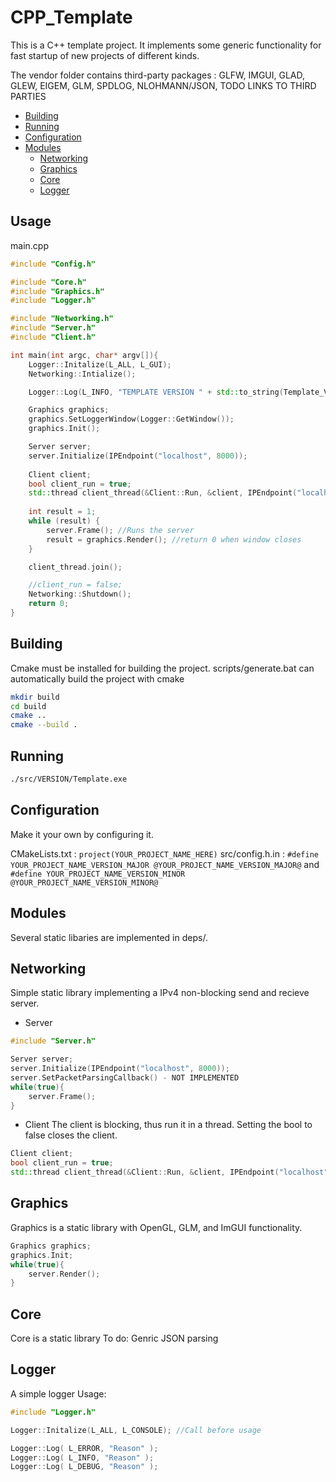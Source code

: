 # CPP_Template
This is a C++ template project. It implements some generic functionality for fast startup of new projects of different kinds. 

The vendor folder contains third-party packages : GLFW, IMGUI, GLAD, GLEW, EIGEM, GLM, SPDLOG, NLOHMANN/JSON, 
TODO LINKS TO THIRD PARTIES
- [Building](#building)
- [Running](#running)
- [Configuration](#configuration)
- [Modules](#modules)
	- [Networking](#configuration)
	- [Graphics](#graphics)
	- [Core](#core)
	- [Logger](#logger)

## Usage

main.cpp
```c++
#include "Config.h"

#include "Core.h"
#include "Graphics.h"
#include "Logger.h"

#include "Networking.h"
#include "Server.h"
#include "Client.h"

int main(int argc, char* argv[]){
    Logger::Initalize(L_ALL, L_GUI);
    Networking::Intialize();

    Logger::Log(L_INFO, "TEMPLATE VERSION " + std::to_string(Template_VERSION_MAJOR) + "." + std::to_string(Template_VERSION_MINOR));

    Graphics graphics;
    graphics.SetLoggerWindow(Logger::GetWindow());
    graphics.Init();

    Server server;
    server.Initialize(IPEndpoint("localhost", 8000));
    
    Client client;
    bool client_run = true;
    std::thread client_thread(&Client::Run, &client, IPEndpoint("localhost", 8000), &client_run);
    
    int result = 1;
    while (result) {
        server.Frame(); //Runs the server
        result = graphics.Render(); //return 0 when window closes
    }

    client_thread.join();

    //client_run = false;
    Networking::Shutdown();
    return 0;
}
```

## Building
Cmake must be installed for building the project. 
scripts/generate.bat can automatically build the project with cmake 
```bash
mkdir build
cd build
cmake ..
cmake --build .
```

## Running
```bash
./src/VERSION/Template.exe
```

## Configuration
Make it your own by configuring it.

CMakeLists.txt : `project(YOUR_PROJECT_NAME_HERE)`
src/config.h.in :
`#define YOUR_PROJECT_NAME_VERSION_MAJOR @YOUR_PROJECT_NAME_VERSION_MAJOR@` and
`#define YOUR_PROJECT_NAME_VERSION_MINOR @YOUR_PROJECT_NAME_VERSION_MINOR@`

## Modules
Several static libaries are implemented in deps/.



## Networking
Simple static library implementing a IPv4 non-blocking send and recieve server.

- Server
```cpp
#include "Server.h"

Server server;
server.Initialize(IPEndpoint("localhost", 8000));
server.SetPacketParsingCallback() - NOT IMPLEMENTED
while(true){
    server.Frame();
}
```
- Client
The client is blocking, thus run it in a thread. Setting the bool to false closes the client.
```cpp
Client client;
bool client_run = true;
std::thread client_thread(&Client::Run, &client, IPEndpoint("localhost", 8000), &client_run);
```   

## Graphics
Graphics is a static library with OpenGL, GLM, and ImGUI functionality. 
```cpp
Graphics graphics;
graphics.Init;
while(true){
    server.Render();
}
```

## Core
Core is a static library
To do: Genric JSON parsing

## Logger
A simple logger
Usage:
```cpp
#include "Logger.h"

Logger::Initalize(L_ALL, L_CONSOLE); //Call before usage

Logger::Log( L_ERROR, "Reason" );
Logger::Log( L_INFO, "Reason" );
Logger::Log( L_DEBUG, "Reason" );
```
